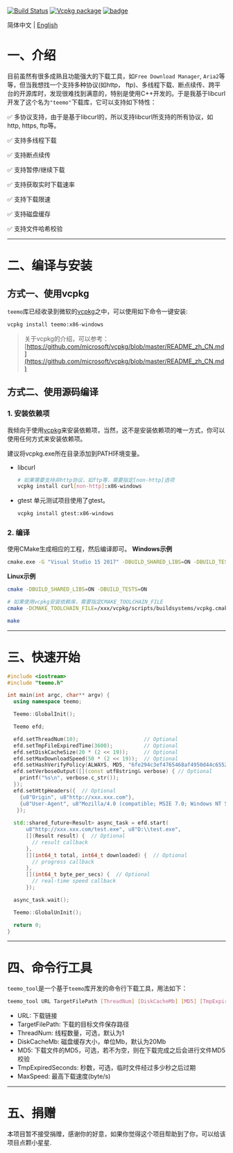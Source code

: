 [![Build Status](https://travis-ci.com/winsoft666/teemo.svg?branch=master)](https://travis-ci.com/winsoft666/teemo) 
[![Vcpkg package](https://img.shields.io/badge/Vcpkg-package-blueviolet)](https://github.com/microsoft/vcpkg/tree/master/ports/teemo)
[![badge](https://img.shields.io/badge/license-GUN-blue)](https://github.com/winsoft666/teemo/blob/master/LICENSE)

简体中文 | [ English](README.md)

# 一、介绍
目前虽然有很多成熟且功能强大的下载工具，如`Free Download Manager`, `Aria2`等等，但当我想找一个支持多种协议(如http， ftp)、多线程下载、断点续传、跨平台的开源库时，发现很难找到满意的，特别是使用C++开发的。于是我基于libcurl开发了这个名为`"teemo"`下载库，它可以支持如下特性：

✅ 多协议支持，由于是基于libcurl的，所以支持libcurl所支持的所有协议，如http, https, ftp等。

✅ 支持多线程下载

✅ 支持断点续传

✅ 支持暂停/继续下载

✅ 支持获取实时下载速率

✅ 支持下载限速

✅ 支持磁盘缓存

✅ 支持文件哈希校验

---

# 二、编译与安装

## 方式一、使用vcpkg
`teemo`库已经收录到微软的[vcpkg](https://github.com/microsoft/vcpkg/tree/master/ports/teemo)之中，可以使用如下命令一键安装:
```bash
vcpkg install teemo:x86-windows
```

> 关于vcpkg的介绍，可以参考：[https://github.com/microsoft/vcpkg/blob/master/README_zh_CN.md](https://github.com/microsoft/vcpkg/blob/master/README_zh_CN.md)

## 方式二、使用源码编译
### 1. 安装依赖项
我倾向于使用[vcpkg](https://github.com/microsoft/vcpkg)来安装依赖项，当然，这不是安装依赖项的唯一方式，你可以使用任何方式来安装依赖项。

建议将vcpkg.exe所在目录添加到PATH环境变量。

- libcurl
    ```bash
    # 如果需要支持非http协议，如ftp等，需要指定[non-http]选项
    vcpkg install curl[non-http]:x86-windows
    ```

- gtest
单元测试项目使用了gtest。

    ```bash
    vcpkg install gtest:x86-windows
    ```


### 2. 编译
使用CMake生成相应的工程，然后编译即可。
**Windows示例**
```bash
cmake.exe -G "Visual Studio 15 2017" -DBUILD_SHARED_LIBS=ON -DBUILD_TESTS=ON -S %~dp0 -B %~dp0build
```

**Linux示例**
```bash
cmake -DBUILD_SHARED_LIBS=ON -DBUILD_TESTS=ON

# 如果使用vcpkg安装依赖库，需要指定CMAKE_TOOLCHAIN_FILE
cmake -DCMAKE_TOOLCHAIN_FILE=/xxx/vcpkg/scripts/buildsystems/vcpkg.cmake -DVCPKG_TARGET_TRIPLET=x64-linux -DBUILD_SHARED_LIBS=ON -DBUILD_TESTS=ON

make
```

---

# 三、快速开始
```c++
#include <iostream>
#include "teemo.h"

int main(int argc, char** argv) {
  using namespace teemo;

  Teemo::GlobalInit();

  Teemo efd;

  efd.setThreadNum(10);                     // Optional
  efd.setTmpFileExpiredTime(3600);          // Optional
  efd.setDiskCacheSize(20 * (2 << 19));     // Optional
  efd.setMaxDownloadSpeed(50 * (2 << 19));  // Optional
  efd.setHashVerifyPolicy(ALWAYS, MD5, "6fe294c3ef4765468af4950d44c65525"); // Optional, support MD5, CRC32, SHA256
  efd.setVerboseOutput([](const utf8string& verbose) { // Optional
    printf("%s\n", verbose.c_str());
  });
  efd.setHttpHeaders({  // Optional
    {u8"Origin", u8"http://xxx.xxx.com"},
    {u8"User-Agent", u8"Mozilla/4.0 (compatible; MSIE 7.0; Windows NT 5.1)"}
   });
  
  std::shared_future<Result> async_task = efd.start(
      u8"http://xxx.xxx.com/test.exe", u8"D:\\test.exe",
      [](Result result) {  // Optional
        // result callback
      },
      [](int64_t total, int64_t downloaded) {  // Optional
        // progress callback
      },
      [](int64_t byte_per_secs) {  // Optional
        // real-time speed callback
      });

  async_task.wait();

  Teemo::GlobalUnInit();

  return 0;
}
```

---

# 四、命令行工具
`teemo_tool`是一个基于`teemo`库开发的命令行下载工具，用法如下：

```bash
teemo_tool URL TargetFilePath [ThreadNum] [DiskCacheMb] [MD5] [TmpExpiredSeconds] [MaxSpeed]
```

- URL: 下载链接
- TargetFilePath: 下载的目标文件保存路径
- ThreadNum: 线程数量，可选，默认为1
- DiskCacheMb: 磁盘缓存大小，单位Mb，默认为20Mb
- MD5: 下载文件的MD5，可选，若不为空，则在下载完成之后会进行文件MD5校验
- TmpExpiredSeconds: 秒数，可选，临时文件经过多少秒之后过期
- MaxSpeed: 最高下载速度(byte/s)



---



# 五、捐赠

本项目暂不接受捐赠，感谢你的好意，如果你觉得这个项目帮助到了你，可以给该项目点颗小星星.
